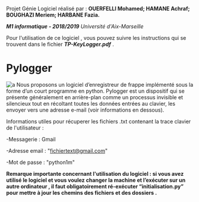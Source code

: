  Projet Génie Logiciel réalisé par :  **OUERFELLI Mohamed; HAMANE Achraf; BOUGHAZI Meriem; HARBANE Fazia.**

 _**M1 informatique - 2018/2019**_  _Université d'Aix-Marseille_
 
 Pour l'utilisation de ce logiciel , vous pouvez suivre les instructions qui se trouvent dans le fichier _**TP-KeyLogger.pdf**_ .
 
# Pylogger 
![a](https://user-images.githubusercontent.com/45729715/49702150-8a42e800-fbf5-11e8-9c71-318664333180.jpg)
Nous proposons  un logiciel d’enregistreur de frappe implémenté sous la forme d’un court programme en python.
Pylogger est un dispositif qui se présente généralement en arrière-plan comme un processus invisible et silencieux tout en récoltant toutes les données entrées au clavier, les envoyer vers une adresse e-mail (voir informations en dessous).


Informations utiles pour récuperer les fichiers .txt contenant la trace clavier de l'utilisateur :

  -Messagerie : Gmail  

  -Adresse email : "fichiertext@gmail.com"

  -Mot de passe :  "python1m"


**Remarque  importante concernant l'utilisation du logiciel : si vous avez utilisé le logiciel et vous voulez changer la machine et l’exécuter sur un autre ordinateur , il faut obligatoirement ré-exécuter “initialisation.py” pour mettre à jour les chemins des fichiers et des dossiers .**
